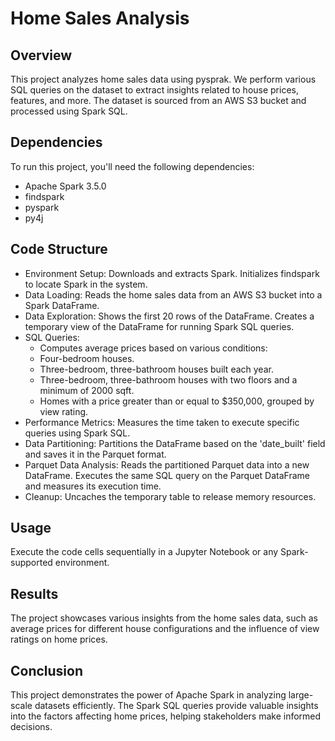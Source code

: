 # Home Sales Analysis 

## Overview
This project analyzes home sales data using pysprak. We perform various SQL queries on the dataset to extract insights related to house prices, features, and more. The dataset is sourced from an AWS S3 bucket and processed using Spark SQL.

## Dependencies
To run this project, you'll need the following dependencies:
* Apache Spark 3.5.0
* findspark
* pyspark
* py4j


## Code Structure
* Environment Setup: Downloads and extracts Spark. Initializes findspark to locate Spark in the system.
* Data Loading: Reads the home sales data from an AWS S3 bucket into a Spark DataFrame.
* Data Exploration: Shows the first 20 rows of the DataFrame. Creates a temporary view of the DataFrame for running Spark SQL queries.
* SQL Queries:
  * Computes average prices based on various conditions:
   * Four-bedroom houses.
   * Three-bedroom, three-bathroom houses built each year.
   * Three-bedroom, three-bathroom houses with two floors and a minimum of 2000 sqft.
   * Homes with a price greater than or equal to $350,000, grouped by view rating.
* Performance Metrics: Measures the time taken to execute specific queries using Spark SQL.
* Data Partitioning: Partitions the DataFrame based on the 'date_built' field and saves it in the Parquet format.
* Parquet Data Analysis: Reads the partitioned Parquet data into a new DataFrame. Executes the same SQL query on the Parquet DataFrame and measures its execution time.
* Cleanup: Uncaches the temporary table to release memory resources.

## Usage
Execute the code cells sequentially in a Jupyter Notebook or any Spark-supported environment.

## Results
The project showcases various insights from the home sales data, such as average prices for different house configurations and the influence of view ratings on home prices.

## Conclusion
This project demonstrates the power of Apache Spark in analyzing large-scale datasets efficiently. The Spark SQL queries provide valuable insights into the factors affecting home prices, helping stakeholders make informed decisions.
